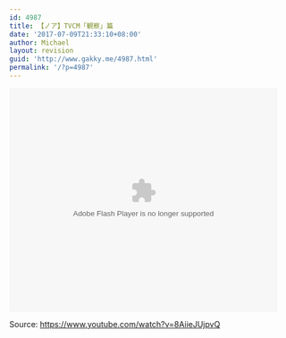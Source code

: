 ```yaml
---
id: 4987
title: 【ノア】TVCM「観察」篇
date: '2017-07-09T21:33:10+08:00'
author: Michael
layout: revision
guid: 'http://www.gakky.me/4987.html'
permalink: '/?p=4987'
---
```


<embed align="middle" height="400" src="http://player.youku.com/player.php/sid/XMjg3OTgyNTQxNg==/v.swf" type="application/x-shockwave-flash" width="480"></embed>

Source: <https://www.youtube.com/watch?v=8AiieJUjpvQ>